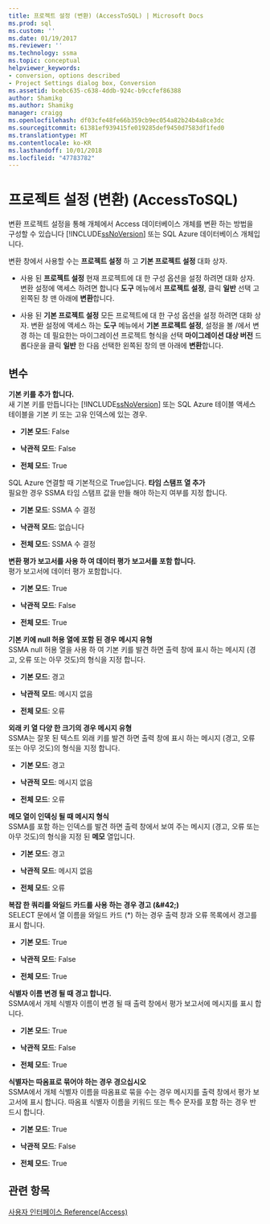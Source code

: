 ```yaml
---
title: 프로젝트 설정 (변환) (AccessToSQL) | Microsoft Docs
ms.prod: sql
ms.custom: ''
ms.date: 01/19/2017
ms.reviewer: ''
ms.technology: ssma
ms.topic: conceptual
helpviewer_keywords:
- conversion, options described
- Project Settings dialog box, Conversion
ms.assetid: bcebc635-c638-4ddb-924c-b9ccfef86388
author: Shamikg
ms.author: Shamikg
manager: craigg
ms.openlocfilehash: df03cfe48fe66b359cb9ec054a82b24b4a8ce3dc
ms.sourcegitcommit: 61381ef939415fe019285def9450d7583df1fed0
ms.translationtype: MT
ms.contentlocale: ko-KR
ms.lasthandoff: 10/01/2018
ms.locfileid: "47783782"
---
```

# <a name="project-settings-conversion-accesstosql"></a>프로젝트 설정 (변환) (AccessToSQL)
변환 프로젝트 설정을 통해 개체에서 Access 데이터베이스 개체를 변환 하는 방법을 구성할 수 있습니다 [!INCLUDE[ssNoVersion](../../includes/ssnoversion-md.md)] 또는 SQL Azure 데이터베이스 개체입니다.  
  
변환 창에서 사용할 수는 **프로젝트 설정** 하 고 **기본 프로젝트 설정** 대화 상자.  
  
-   사용 된 **프로젝트 설정** 현재 프로젝트에 대 한 구성 옵션을 설정 하려면 대화 상자. 변환 설정에 액세스 하려면 합니다 **도구** 메뉴에서 **프로젝트 설정**, 클릭 **일반** 선택 고 왼쪽된 창 맨 아래에  **변환**합니다.  
  
-   사용 된 **기본 프로젝트 설정** 모든 프로젝트에 대 한 구성 옵션을 설정 하려면 대화 상자. 변환 설정에 액세스 하는 **도구** 메뉴에서 **기본 프로젝트 설정**, 설정을 볼 /에서 변경 하는 데 필요한는 마이그레이션 프로젝트 형식을 선택  **마이그레이션 대상 버전** 드롭다운을 클릭 **일반** 한 다음 선택한 왼쪽된 창의 맨 아래에 **변환**합니다.  
  
## <a name="options"></a>변수  
**기본 키를 추가 합니다.**  
새 기본 키를 만듭니다는 [!INCLUDE[ssNoVersion](../../includes/ssnoversion-md.md)] 또는 SQL Azure 테이블 액세스 테이블을 기본 키 또는 고유 인덱스에 있는 경우.  
  
-   **기본 모드**: False  
  
-   **낙관적 모드**: False  
  
-   **전체 모드**: True  
  
SQL Azure 연결할 때 기본적으로 True입니다. **타임 스탬프 열 추가**  
필요한 경우 SSMA 타임 스탬프 값을 만들 해야 하는지 여부를 지정 합니다.  
  
-   **기본 모드**: SSMA 수 결정  
  
-   **낙관적 모드**: 없습니다  
  
-   **전체 모드**: SSMA 수 결정  
  
**변환 평가 보고서를 사용 하 여 데이터 평가 보고서를 포함 합니다.**  
평가 보고서에 데이터 평가 포함합니다.  
  
-   **기본 모드**: True  
  
-   **낙관적 모드**: False  
  
-   **전체 모드**: True  
  
**기본 키에 null 허용 열에 포함 된 경우 메시지 유형**  
SSMA null 허용 열을 사용 하 여 기본 키를 발견 하면 출력 창에 표시 하는 메시지 (경고, 오류 또는 아무 것도)의 형식을 지정 합니다.  
  
-   **기본 모드**: 경고  
  
-   **낙관적 모드**: 메시지 없음  
  
-   **전체 모드**: 오류  
  
**외래 키 열 다양 한 크기의 경우 메시지 유형**  
SSMA는 잘못 된 텍스트 외래 키를 발견 하면 출력 창에 표시 하는 메시지 (경고, 오류 또는 아무 것도)의 형식을 지정 합니다.  
  
-   **기본 모드**: 경고  
  
-   **낙관적 모드**: 메시지 없음  
  
-   **전체 모드**: 오류  
  
**메모 열이 인덱싱 될 때 메시지 형식**  
SSMA를 포함 하는 인덱스를 발견 하면 출력 창에서 보여 주는 메시지 (경고, 오류 또는 아무 것도)의 형식을 지정 된 **메모** 열입니다.  
  
-   **기본 모드**: 경고  
  
-   **낙관적 모드**: 메시지 없음  
  
-   **전체 모드**: 오류  
  
**복잡 한 쿼리를 와일드 카드를 사용 하는 경우 경고 (\&#42;)**  
SELECT 문에서 열 이름을 와일드 카드 (*) 하는 경우 출력 창과 오류 목록에서 경고를 표시 합니다.  
  
-   **기본 모드**: True  
  
-   **낙관적 모드**: False  
  
-   **전체 모드**: True  
  
**식별자 이름 변경 될 때 경고 합니다.**  
SSMA에서 개체 식별자 이름이 변경 될 때 출력 창에서 평가 보고서에 메시지를 표시 합니다.  
  
-   **기본 모드**: True  
  
-   **낙관적 모드**: False  
  
-   **전체 모드**: True  
  
**식별자는 따옴표로 묶어야 하는 경우 경으십시오**  
SSMA에서 개체 식별자 이름을 따옴표로 묶을 수는 경우 메시지를 출력 창에서 평가 보고서에 표시 합니다. 따옴표 식별자 이름을 키워드 또는 특수 문자를 포함 하는 경우 반드시 합니다.  
  
-   **기본 모드**: True  
  
-   **낙관적 모드**: False  
  
-   **전체 모드**: True  
  
## <a name="see-also"></a>관련 항목  
[사용자 인터페이스 Reference(Access)](http://msdn.microsoft.com/en-us/af24c303-4a41-449b-9c86-d6558a97e839)  
  
